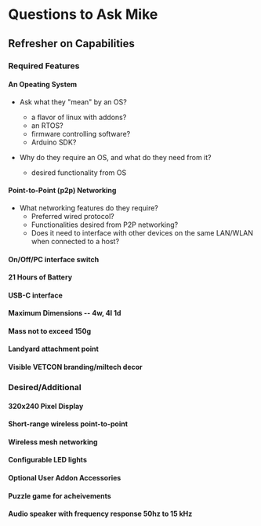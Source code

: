 # Questions to Ask Mike

## Refresher on Capabilities

### Required Features

#### An Opeating System
* Ask what they "mean" by an OS?
	* a flavor of linux with addons? 
	* an RTOS?
	* firmware controlling software? 
	* Arduino SDK?

* Why do they require an OS, and what do they need from it?
	* desired functionality from OS

#### Point-to-Point (p2p) Networking

* What networking features do they require?
	* Preferred wired protocol?
	* Functionalities desired from P2P networking?
	* Does it need to interface with other devices on the same LAN/WLAN when connected to a host?

#### On/Off/PC interface switch

#### 21 Hours of Battery

#### USB-C interface

#### Maximum Dimensions -- 4w, 4l 1d

#### Mass not to exceed 150g

#### Landyard attachment point

#### Visible VETCON branding/miltech decor

### Desired/Additional

#### 320x240 Pixel Display

#### Short-range wireless point-to-point

#### Wireless mesh networking

#### Configurable LED lights

#### Optional User Addon Accessories

#### Puzzle game for acheivements

#### Audio speaker with frequency response 50hz to 15 kHz

